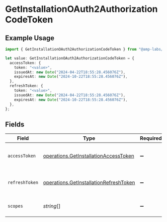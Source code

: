 # GetInstallationOAuth2AuthorizationCodeToken

## Example Usage

```typescript
import { GetInstallationOAuth2AuthorizationCodeToken } from "@amp-labs/sdk-node-platform/models/operations";

let value: GetInstallationOAuth2AuthorizationCodeToken = {
  accessToken: {
    token: "<value>",
    issuedAt: new Date("2024-04-22T18:55:28.456076Z"),
    expiresAt: new Date("2024-10-22T18:55:28.456076Z"),
  },
  refreshToken: {
    token: "<value>",
    issuedAt: new Date("2024-04-22T18:55:28.456076Z"),
    expiresAt: new Date("2024-10-22T18:55:28.456076Z"),
  },
};
```

## Fields

| Field                                                                                            | Type                                                                                             | Required                                                                                         | Description                                                                                      |
| ------------------------------------------------------------------------------------------------ | ------------------------------------------------------------------------------------------------ | ------------------------------------------------------------------------------------------------ | ------------------------------------------------------------------------------------------------ |
| `accessToken`                                                                                    | [operations.GetInstallationAccessToken](../../models/operations/getinstallationaccesstoken.md)   | :heavy_minus_sign:                                                                               | The access token for the connection.                                                             |
| `refreshToken`                                                                                   | [operations.GetInstallationRefreshToken](../../models/operations/getinstallationrefreshtoken.md) | :heavy_minus_sign:                                                                               | The refresh token to use for the connection.                                                     |
| `scopes`                                                                                         | *string*[]                                                                                       | :heavy_minus_sign:                                                                               | The scopes for the tokens.                                                                       |